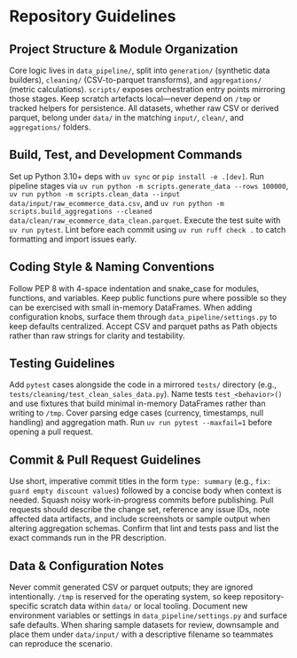 # Repository Guidelines

## Project Structure & Module Organization
Core logic lives in `data_pipeline/`, split into `generation/` (synthetic data builders), `cleaning/` (CSV-to-parquet transforms), and `aggregations/` (metric calculations). `scripts/` exposes orchestration entry points mirroring those stages. Keep scratch artefacts local—never depend on `/tmp` or tracked helpers for persistence. All datasets, whether raw CSV or derived parquet, belong under `data/` in the matching `input/`, `clean/`, and `aggregations/` folders.

## Build, Test, and Development Commands
Set up Python 3.10+ deps with `uv sync` or `pip install -e .[dev]`. Run pipeline stages via `uv run python -m scripts.generate_data --rows 100000`, `uv run python -m scripts.clean_data --input data/input/raw_ecommerce_data.csv`, and `uv run python -m scripts.build_aggregations --cleaned data/clean/raw_ecommerce_data_clean.parquet`. Execute the test suite with `uv run pytest`. Lint before each commit using `uv run ruff check .` to catch formatting and import issues early.

## Coding Style & Naming Conventions
Follow PEP 8 with 4-space indentation and snake_case for modules, functions, and variables. Keep public functions pure where possible so they can be exercised with small in-memory DataFrames. When adding configuration knobs, surface them through `data_pipeline/settings.py` to keep defaults centralized. Accept CSV and parquet paths as Path objects rather than raw strings for clarity and testability.

## Testing Guidelines
Add `pytest` cases alongside the code in a mirrored `tests/` directory (e.g., `tests/cleaning/test_clean_sales_data.py`). Name tests `test_<behavior>()` and use fixtures that build minimal in-memory DataFrames rather than writing to `/tmp`. Cover parsing edge cases (currency, timestamps, null handling) and aggregation math. Run `uv run pytest --maxfail=1` before opening a pull request.

## Commit & Pull Request Guidelines
Use short, imperative commit titles in the form `type: summary` (e.g., `fix: guard empty discount values`) followed by a concise body when context is needed. Squash noisy work-in-progress commits before publishing. Pull requests should describe the change set, reference any issue IDs, note affected data artifacts, and include screenshots or sample output when altering aggregation schemas. Confirm that lint and tests pass and list the exact commands run in the PR description.

## Data & Configuration Notes
Never commit generated CSV or parquet outputs; they are ignored intentionally. `/tmp` is reserved for the operating system, so keep repository-specific scratch data within `data/` or local tooling. Document new environment variables or settings in `data_pipeline/settings.py` and surface safe defaults. When sharing sample datasets for review, downsample and place them under `data/input/` with a descriptive filename so teammates can reproduce the scenario.
